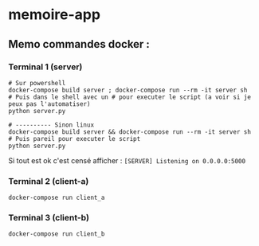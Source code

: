 # memoire-app

## Memo commandes docker :

### Terminal 1 (server)
```
# Sur powershell
docker-compose build server ; docker-compose run --rm -it server sh 
# Puis dans le shell avec un # pour executer le script (a voir si je peux pas l'automatiser)
python server.py

# ---------- Sinon linux
docker-compose build server && docker-compose run --rm -it server sh
# Puis pareil pour executer le script
python server.py
```

Si tout est ok c'est censé afficher : `[SERVER] Listening on 0.0.0.0:5000`

### Terminal 2 (client-a)
```
docker-compose run client_a
```

### Terminal 3 (client-b)
```
docker-compose run client_b
```
